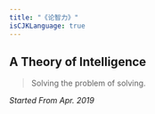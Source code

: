 ```yaml
---
title: "《论智力》"
isCJKLanguage: true
---
```


## A Theory of Intelligence

> Solving the problem of solving.

_Started From Apr. 2019_